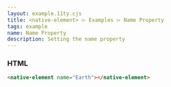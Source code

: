 ```yaml
---
layout: example.11ty.cjs
title: <native-element> ⌲ Examples ⌲ Name Property
tags: example
name: Name Property
description: Setting the name property
---
```


<native-element name="Earth"></native-element>

<h3>HTML</h3>

```html
<native-element name="Earth"></native-element>
```
